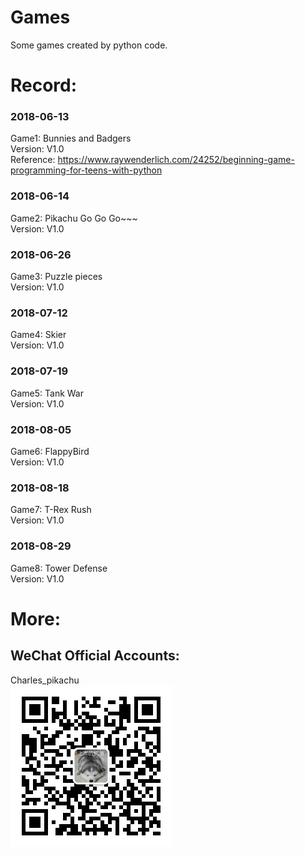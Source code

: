 # Games
Some games created by python code.

# Record:
### 2018-06-13  
Game1: Bunnies and Badgers  
Version: V1.0  
Reference: https://www.raywenderlich.com/24252/beginning-game-programming-for-teens-with-python  
### 2018-06-14  
Game2: Pikachu Go Go Go~~~  
Version: V1.0  
### 2018-06-26  
Game3: Puzzle pieces  
Version: V1.0  
### 2018-07-12  
Game4: Skier  
Version: V1.0
### 2018-07-19  
Game5: Tank War   
Version: V1.0
### 2018-08-05   
Game6: FlappyBird   
Version: V1.0
### 2018-08-18
Game7: T-Rex Rush  
Version: V1.0
### 2018-08-29
Game8: Tower Defense  
Version: V1.0  

# More:
## WeChat Official Accounts:
Charles_pikachu  
![img](pikachu.jpg)